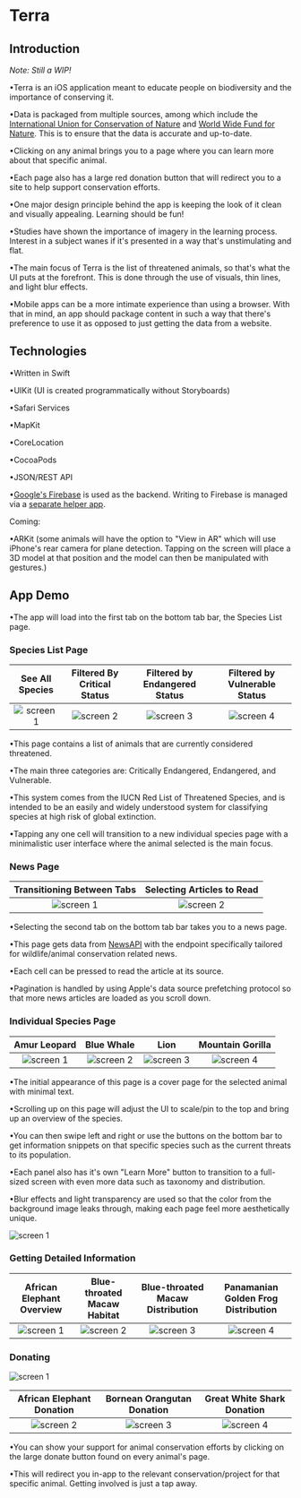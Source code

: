 # Terra

## Introduction

*Note: Still a WIP!*

•Terra is an iOS application meant to educate people on biodiversity and the importance of conserving it. 

•Data is packaged from multiple sources, among which include the [International Union for Conservation of Nature](https://www.iucnredlist.org/) and [World Wide Fund for Nature](https://www.worldwildlife.org/). This is to ensure that the data is accurate and up-to-date.

•Clicking on any animal brings you to a page where you can learn more about that specific animal. 

•Each page also has a large red donation button that will redirect you to a site to help support conservation efforts. 

•One major design principle behind the app is keeping the look of it clean and visually appealing. Learning should be fun! 

•Studies have shown the importance of imagery in the learning process. Interest in a subject wanes if it's presented in a way that's unstimulating and flat. 

•The main focus of Terra is the list of threatened animals, so that's what the UI puts at the forefront. This is done through the use of visuals, thin lines, and light blur effects.

•Mobile apps can be a more intimate experience than using a browser. With that in mind, an app should package content in such a way that there's preference to use it as opposed to just getting the data from a website. 



## Technologies 
•Written in Swift

•UIKit (UI is created programmatically without Storyboards)

•Safari Services

•MapKit

•CoreLocation

•CocoaPods 

•JSON/REST API

•[Google's Firebase](https://firebase.google.com/) is used as the backend. Writing to Firebase is managed via a [separate helper app](https://github.com/Anthony-R-G/Terra-Data-Upload-Helper).

Coming:

•ARKit (some animals will have the option to "View in AR" which will use iPhone's rear camera for plane detection. Tapping on the screen will place a 3D model at that position and the model can then be manipulated with gestures.)

## App Demo

•The app will load into the first tab on the bottom tab bar, the Species List page.

### Species List Page
| See All Species | Filtered By Critical Status | Filtered by Endangered Status | Filtered by Vulnerable Status |
| :------: | :------: | :------: | :------: |
|![screen 1](https://i.imgur.com/zZWZNLx.png) | ![screen 2](https://i.imgur.com/SXKWEK9.png) | ![screen 3](https://i.imgur.com/8Q79MzC.png) | ![screen 4](https://i.imgur.com/1lTqt8w.png) |

•This page contains a list of animals that are currently considered threatened. 

•The main three categories are: Critically Endangered, Endangered, and Vulnerable. 

•This system comes from the IUCN Red List of Threatened Species, and is intended to be an easily and widely understood system for classifying species at high risk of global extinction.

•Tapping any one cell will transition to a new individual species page with a minimalistic user interface where the animal selected is the main focus.

### News Page
| Transitioning Between Tabs | Selecting Articles to Read |
| :------: | :------: |
|![screen 1](https://media.giphy.com/media/ieaU0z4wACLIYrWIey/giphy.gif) | ![screen 2](https://media.giphy.com/media/IejPdlUw4B2Yj2cfVp/giphy.gif) |

•Selecting the second tab on the bottom tab bar takes you to a news page. 

•This page gets data from [NewsAPI](https://newsapi.org/) with the endpoint specifically tailored for wildlife/animal conservation related news. 

•Each cell can be pressed to read the article at its source. 

•Pagination is handled by using Apple's data source prefetching protocol so that more news articles are loaded as you scroll down.



### Individual Species Page 
| Amur Leopard | Blue Whale | Lion | Mountain Gorilla |
| :------: | :------: | :------: | :------: |
|![screen 1](https://i.imgur.com/4LOHr9o.png) | ![screen 2](https://i.imgur.com/E4Ayd80.png) |![screen 3](https://i.imgur.com/h6s1IGG.png)|![screen 4](https://i.imgur.com/HEA6LRg.png)|

•The initial appearance of this page is a cover page for the selected animal with minimal text.

•Scrolling up on this page will adjust the UI to scale/pin to the top and bring up an overview of the species. 

•You can then swipe left and right or use the buttons on the bottom bar to get information snippets on that specific species such as the current threats to its population. 

•Each panel also has it's own "Learn More" button to transition to a full-sized screen with even more data such as taxonomy and distribution. 

•Blur effects and light transparency are used so that the color from the background image leaks through, making each page feel more aesthetically unique. 

![screen 1](https://media.giphy.com/media/iIoxEOe632nhzJz6Lq/giphy.gif)

### Getting Detailed Information
| African Elephant Overview | Blue-throated Macaw Habitat | Blue-throated Macaw Distribution | Panamanian Golden Frog Distribution |
| :------: | :------: | :------: | :------: |
|![screen 1](https://i.imgur.com/XVNFPHj.png) | ![screen 2](https://i.imgur.com/kgitJkv.png) |![screen 3](https://i.imgur.com/Ueikygo.png)|![screen 4](https://i.imgur.com/fz7PtXS.png)|

### Donating
![screen 1](https://media.giphy.com/media/Rm2YUtHLivpcvSU0Yg/giphy.gif)

|African Elephant Donation |Bornean Orangutan Donation | Great White Shark Donation |
| :------: | :------: | :------: |
| ![screen 2](https://i.imgur.com/SvsfysX.png) | ![screen 3](https://i.imgur.com/3x6d1IV.png) | ![screen 4](https://i.imgur.com/5rljCyK.png)

•You can show your support for animal conservation efforts by clicking on the large donate button found on every animal's page. 

•This will redirect you in-app to the relevant conservation/project for that specific animal. Getting involved is just a tap away.






